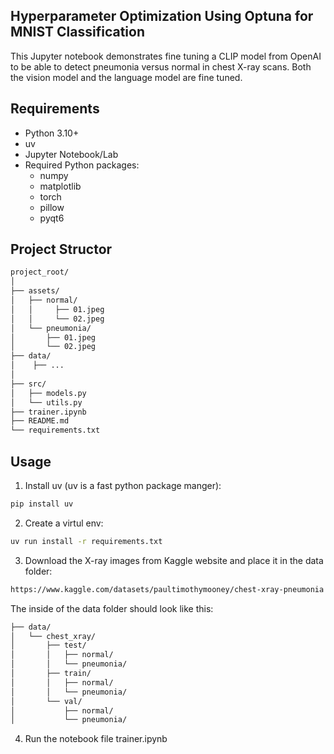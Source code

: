 ## Hyperparameter Optimization Using Optuna for MNIST Classification

This Jupyter notebook demonstrates fine tuning a CLIP model from OpenAI to be able to detect pneumonia versus normal in chest X-ray scans. Both the vision model and the language model are fine tuned.


## Requirements
- Python 3.10+
- uv
- Jupyter Notebook/Lab
- Required Python packages:
  - numpy
  - matplotlib
  - torch
  - pillow
  - pyqt6
	
## Project Structor
```bash
project_root/
│
├── assets/  
│   ├── normal/
│   │	  ├── 01.jpeg
│   │	  └── 02.jpeg
│   └── pneumonia/   
│ 	    ├── 01.jpeg
│ 	    └── 02.jpeg
├── data/  
│    ├── ...
│ 
├── src/
│   ├── models.py
│   └── utils.py     
├── trainer.ipynb  
├── README.md
└── requirements.txt
```


## Usage
1. Install uv (uv is a fast python package manger):
```bash
pip install uv
```

2. Create a virtul env:

```bash
uv run install -r requirements.txt
```

3. Download the X-ray images from Kaggle website and place it in the data folder:

```bash
https://www.kaggle.com/datasets/paultimothymooney/chest-xray-pneumonia
```
The inside of the data folder should look like this:
```bash
├── data/
│   └── chest_xray/
│       ├── test/  
│       │   ├── normal/
│       │   └── pneumonia/ 
│       ├── train/
│       │   ├── normal/
│       │   └── pneumonia/ 
│       └── val/
│           ├── normal/
│           └── pneumonia/        	
```
4. Run the notebook file trainer.ipynb


